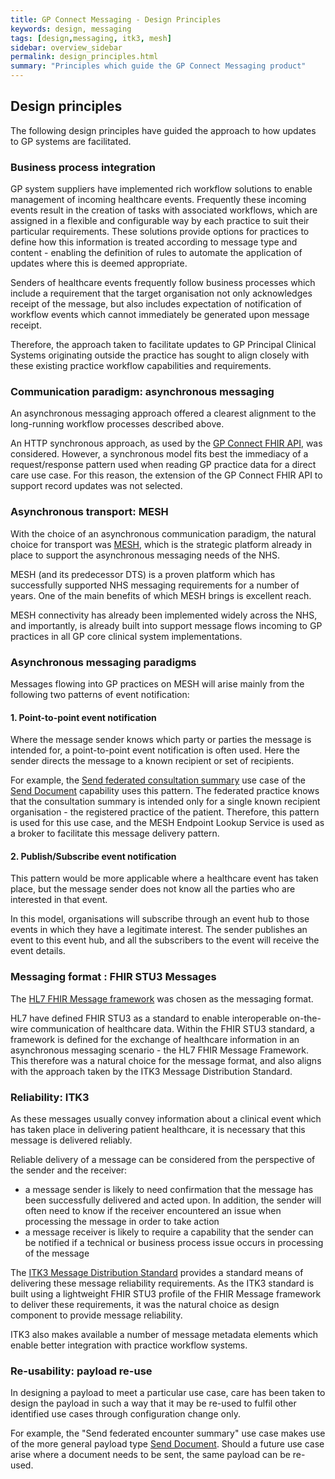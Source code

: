 ```yaml
---
title: GP Connect Messaging - Design Principles
keywords: design, messaging
tags: [design,messaging, itk3, mesh]
sidebar: overview_sidebar
permalink: design_principles.html
summary: "Principles which guide the GP Connect Messaging product"
---
```


## Design principles ##

The following design principles have guided the approach to how updates to GP systems are facilitated.

### Business process integration ###

GP system suppliers have implemented rich workflow solutions to enable management of incoming healthcare events. Frequently these incoming events result in the creation of tasks with associated workflows, which are assigned in a flexible and configurable way by each practice to suit their particular requirements. These solutions provide options for practices to define how this information is treated according to message type and content - enabling the definition of rules to automate the application of updates where this is deemed appropriate.

Senders of healthcare events frequently follow business processes which include a requirement that the target organisation not only acknowledges receipt of the message, but also includes expectation of notification of workflow events which cannot immediately be generated upon message receipt.  

Therefore, the approach taken to facilitate updates to GP Principal Clinical Systems originating outside the practice has sought to align closely with these existing practice workflow capabilities and requirements.

### Communication paradigm: asynchronous messaging ###

An asynchronous messaging approach offered a clearest alignment to the long-running workflow processes described above.  

An HTTP synchronous approach, as used by the [GP Connect FHIR API](https://nhsconnect.github.io/gpconnect/), was considered. However, a synchronous model fits best the immediacy of a request/response pattern used when reading GP practice data for a direct care use case.  For this reason, the extension of the GP Connect FHIR API to support record updates was not selected.

### Asynchronous transport: MESH ###

With the choice of an asynchronous communication paradigm, the natural choice for transport was [MESH](https://digital.nhs.uk/services/message-exchange-for-social-care-and-health-mesh), which is the strategic platform already in place to support the asynchronous messaging needs of the NHS.

MESH (and its predecessor DTS) is a proven platform which has successfully supported NHS messaging requirements for a number of years. One of the main benefits of which MESH brings is excellent reach.

MESH connectivity has already been implemented widely across the NHS, and importantly, is already built into support message flows incoming to GP practices in all GP core clinical system implementations.  

### Asynchronous messaging paradigms ###

Messages flowing into GP practices on MESH will arise mainly from the following two patterns of event notification:

#### 1. Point-to-point event notification ####

Where the message sender knows which party or parties the message is intended for, a point-to-point event notification is often used. Here the sender directs the message to a known recipient or set of recipients.

For example, the [Send federated consultation summary](senddocument_fedcon.html) use case of the [Send Document](senddocument.html) capability uses this pattern. The federated practice knows that the consultation summary is intended only for a single known recipient organisation - the registered practice of the patient. Therefore, this pattern is used for this use case, and the MESH Endpoint Lookup Service is used as a broker to facilitate this message delivery pattern.


#### 2. Publish/Subscribe event notification ####

This pattern would be more applicable where a healthcare event has taken place, but the message sender does not know all the parties who are interested in that event.

In this model, organisations will subscribe through an event hub to those events in which they have a legitimate interest. The sender publishes an event to this event hub, and all the subscribers to the event will receive the event details.  


### Messaging format : FHIR STU3 Messages ###

The [HL7 FHIR Message framework](https://www.hl7.org/fhir/messaging.html) was chosen as the messaging format. 

HL7 have defined FHIR STU3 as a standard to enable interoperable on-the-wire communication of healthcare data. Within the FHIR STU3 standard, a framework is defined for the exchange of healthcare information in an asynchronous messaging scenario - the HL7 FHIR Message Framework. This therefore was a natural choice for the message format, and also aligns with the approach taken by the ITK3 Message Distribution Standard.

### Reliability: ITK3 ###

As these messages usually convey information about a clinical event which has taken place in delivering patient healthcare, it is necessary that this message is delivered reliably.

Reliable delivery of a message can be considered from the perspective of the sender and the receiver:

- a message sender is likely to need confirmation that the message has been successfully delivered and acted upon. In addition, the sender will often need to know if the receiver encountered an issue when processing the message in order to take action
- a message receiver is likely to require a capability that the sender can be notified if a technical or business process issue occurs in processing of the message

The [ITK3 Message Distribution Standard](https://nhsconnect.github.io/ITK3-FHIR-Messaging-Distribution/) provides a standard means of delivering these message reliability requirements. As the ITK3 standard is built using a lightweight FHIR STU3 profile of the FHIR Message framework to deliver these requirements, it was the natural choice as design component to provide message reliability.

ITK3 also makes available a number of message metadata elements which enable better integration with practice workflow systems.
    
### Re-usability: payload re-use ###

In designing a payload to meet a particular use case, care has been taken to design the payload in such a way that it may be re-used to fulfil other identified use cases through configuration change only.

For example, the "Send federated encounter summary" use case makes use of the more general payload type [Send Document](senddocument.html). Should a future use case arise where a document needs to be sent, the same payload can be re-used.


 
